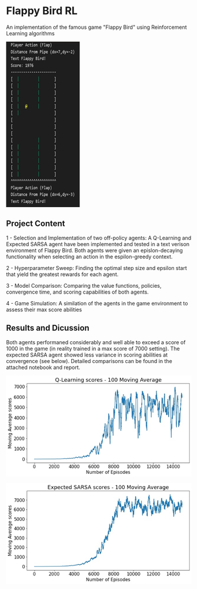 # Flappy Bird RL
An implementation of the famous game "Flappy Bird" using Reinforcement Learning algorithms

<img src="images/flappy-bird.jpg" width="200" height="450">

## Project Content
1 - Selection and Implementation of two off-policy agents: A Q-Learning and Expected SARSA agent have been implemented and tested in a text verison environment of Flappy Bird. Both agents were given an epislon-decaying functionality when selecting an action in the espilon-greedy context.

2 - Hyperparameter Sweep: Finding the optimal step size and epsilon start that yield the greatest rewards for each agent.

3 - Model Comparison: Comparing the value functions, policies, convergence time, and scoring capabilities of both agents.

4 - Game Simulation: A similation of the agents in the game environment to assess their max score abilities

## Results and Dicussion

Both agents performaned considerably and well able to exceed a score of 1000 in the game (in reality trained in a max score of 7000 setting). The expected SARSA agent showed less variance in scoring abilities at convergence (see below). Detailed comparisons can be found in the attached notebook and report.


![My Image](images/QL-scores.jpg)

![My Image](images/ES-scores.jpg)
